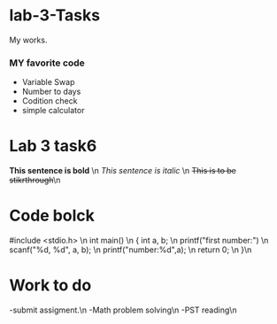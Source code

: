 # lab-3-Tasks
My works.

### MY favorite code
* Variable Swap
* Number to days
* Codition check
* simple calculator

# Lab 3 task6
**This sentence is bold** \n
*This sentence is italic* \n
~~This is to be stikrthrough~~\n

# Code bolck
#include <stdio.h> \n
int main() \n
{
int a, b; \n
printf("first number:") \n
scanf("%d, %d", a, b); \n
printf("number:%d",a); \n
return 0; \n
}\n


# Work to do
-submit assigment.\n
-Math problem solving\n
-PST reading\n

